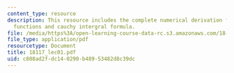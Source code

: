 ```yaml
---
content_type: resource
description: This resource includes the complete numerical derivation for holomorphic
  functions and cauchy intergral formula.
file: /media/https%3A/open-learning-course-data-rc.s3.amazonaws.com/18-117-topics-in-several-complex-variables-spring-2005/c808ad2fdc140290b48953482d8c39dc_18117_lec01.pdf
file_type: application/pdf
resourcetype: Document
title: 18117_lec01.pdf
uid: c808ad2f-dc14-0290-b489-53482d8c39dc
---
```

